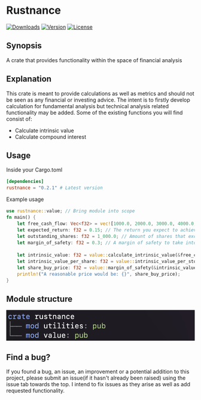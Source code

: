 # Rustnance
[![Downloads](https://img.shields.io/crates/d/rustnance.svg?style=flat-square)](https://crates.io/crates/rustnance/)
[![Version](https://img.shields.io/crates/v/rustnance.svg?style=flat-square)](https://crates.io/crates/rustnance/)
[![License](https://img.shields.io/crates/l/rustnance.svg?style=flat-square)](https://crates.io/crates/rustnance/)


## Synopsis
A crate that provides functionality within the space of financial analysis

## Explanation
This crate is meant to provide calculations as well as metrics and should not be seen as any financial or investing advice. The intent is to firstly develop calculation for fundamental analysis but technical analysis related functionality may be added. Some of the existing functions you will find consist of: 

* Calculate intrinsic value
* Calculate compound interest

## Usage
Inside your Cargo.toml
```toml
[dependencies]
rustnance = "0.2.1" # Latest version
```
Example usage
```rust
use rustnance::value; // Bring module into scope
fn main() {
    let free_cash_flow: Vec<f32> = vec![1000.0, 2000.0, 3000.0, 4000.0, 5000.0]; // Historical free cash flow
    let expected_return: f32 = 0.15; // The return you expect to achieve from an investment
    let outstanding_shares: f32 = 1_000.0; // Amount of shares that excist for the specific company
    let margin_of_safety: f32 = 0.3; // A margin of safety to take into account for the uncertainty of any calculation
    
    let intrinsic_value: f32 = value::calculate_intrinsic_value(&free_cash_flow, &expected_return);
    let intrinsic_value_per_share: f32 = value::intrinsic_value_per_stock(&intrinsic_value, &outstanding_shares);
    let share_buy_price: f32 = value::margin_of_safety(&intrinsic_value_per_share, &margin_of_safety);
    println!("A reasonable price would be: {}", share_buy_price);
}
```

## Module structure
![Output of `cargo modules generate tree`](docs/module_structure.png)

## Find a bug?
If you found a bug, an issue, an improvement or a potential addition to this project, please submit an issue(if it hasn't already been raised) using the issue tab towards the top. I intend to fix issues as they arise as well as add requested functionality.
